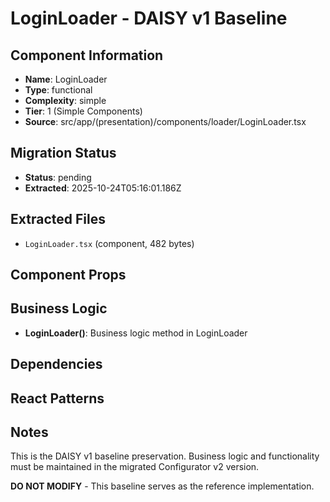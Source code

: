 # LoginLoader - DAISY v1 Baseline

## Component Information

- **Name**: LoginLoader
- **Type**: functional
- **Complexity**: simple
- **Tier**: 1 (Simple Components)
- **Source**: src/app/(presentation)/components/loader/LoginLoader.tsx

## Migration Status

- **Status**: pending
- **Extracted**: 2025-10-24T05:16:01.186Z

## Extracted Files

- `LoginLoader.tsx` (component, 482 bytes)

## Component Props



## Business Logic

- **LoginLoader()**: Business logic method in LoginLoader

## Dependencies



## React Patterns



## Notes

This is the DAISY v1 baseline preservation. Business logic and functionality
must be maintained in the migrated Configurator v2 version.

**DO NOT MODIFY** - This baseline serves as the reference implementation.
